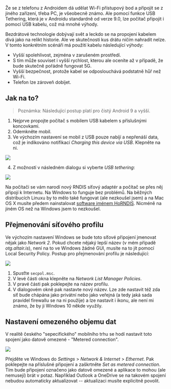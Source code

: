 <!-- dcterms:title = Zkuste to s drátem: USB tethering na Androidu -->
<!-- dcterms:abstract = Že se z telefonu z Androidem dá udělat Wi-Fi přístupový bod a připojit se z jiného zařízení, třeba PC, je všeobecně známo. Ale pomocí funkce USB Tethering, která je v Androidu standardně od verze 9.0, lze počítač připojit i pomocí USB kabelu, což má mnohé výhody. -->
<!-- dcterms:creator = Michal Altair Valášek -->
<!-- x4w:coverUrl = /cover-pictures/20200814-usb-tethering.jpg -->
<!-- x4w:coverCredits = Lucian Alexe via Unsplash.com -->
<!-- x4w:pictureUrl = /perex-pictures/20200814-usb-tethering.jpg -->
<!-- x4w:pictureCredits = Lucian Alexe via Unsplash.com -->
<!-- x4w:pictureWidth = 150 -->
<!-- x4w:pictureHeight = 150 -->
<!-- x4w:category = IT -->
<!-- dcterms:date = 2020-08-14 -->

Že se z telefonu z Androidem dá udělat Wi-Fi přístupový bod a připojit se z jiného zařízení, třeba PC, je všeobecně známo. Ale pomocí funkce USB Tethering, která je v Androidu standardně od verze 9.0, lze počítač připojit i pomocí USB kabelu, což má mnohé výhody.

Bezdrátové technologie dobývají svět a leckdo se na propojení kabelem dívá jako na relikt historie. Ale ve skutečnosti kus drátu ničím nahradit nelze. V tomto konkrétním scénáři má použití kabelu následující výhody:

* Vyšší spolehlivost, zejména v zarušeném prostředí.
* S tím může souviset i vyšší rychlost, kterou ale oceníte až v případě, že bude skutečně pořádně fungovat 5G.
* Vyšší bezpečnost, protože kabel se odposlouchává podstatně hůř než Wi-Fi.
* Telefon lze zároveň dobíjet.

## Jak na to?

> Poznámka: Následující postup platí pro čistý Android 9 a vyšší.

1. Nejprve propojte počítač s mobilem USB kabelem s příslušnými koncovkami.
2. Odemkněte mobil.
3. Ve výchozím nastavení se mobil z USB pouze nabíjí a nepřenáší data, což je indikováno notifikací _Charging this device via USB_. Klepněte na ni.

![](https://www.cdn.altairis.cz/Blog/2020/20200814-usb-tethering-1.jpg)

4. Z možností v následném dialogu si vyberte _USB tethering_:

![](https://www.cdn.altairis.cz/Blog/2020/20200814-usb-tethering-2.jpg)

Na počítači se vám narodí nový RNDIS síťový adaptér a počítač se přes něj připojí k Internetu. Na Windows to funguje bez problémů. Na běžných distribucích Linuxu by to mělo také fungovat (ale nezkoušel jsem) a na Mac OS X musíte předem nainstalovat [software jménem HoRNDIS](https://joshuawise.com/horndis). Nicméně na jiném OS než na Windows jsem to nezkoušel.

## Přejmenování síťového profilu

Ve výchozím nastavení Windows se bude toto síťové připojení jmenovat nějak jako _Network 2_. Pokud chcete nějaký lepší název (v mém případě _otg.altair.is_), není na to ve Windows žádné GUI, musíte na to jít pomocí Local Security Policy. Postup pro přejmenování profilu je následující:

![](https://www.cdn.altairis.cz/Blog/2020/20200814-usb-tethering-3.png)

1. Spusťte `secpol.msc`.
2. V levé části okna klepněte na _Network List Manager Policies_.
3. V pravé části pak poklepejte na název profilu.
4. V dialogovém okně pak nastavte nový název. Lze zde nastavit též zda síť bude chápána jako privátní nebo jako veřejná (a tedy jaká sada pravidel firewallu se na ni použije) a lze nastavit i ikonu, ale není mi známo, že by ji Windows 10 někde využily.

## Nastavení omezeného objemu dat

V realitě českého "sepecifického" mobilního trhu se hodí nastavit toto spojení jako datově omezené - "Metered connection".

![](https://www.cdn.altairis.cz/Blog/2020/20200814-usb-tethering-4.png)

Přejděte ve Windows do _Settings_ > _Network & Internet_ > _Ethernet_. Pak poklepejte na příslušné připojení a zaškrtněte _Set as metered connection_. Tím bude připojení označeno jako datově omezené a aplikace to mohou (ale nemusejí) brát v potaz. Například Outlook a OneDrive se na takovém spojení nebudou automaticky aktualizovat -- aktualizaci musíte explicitně povolit.